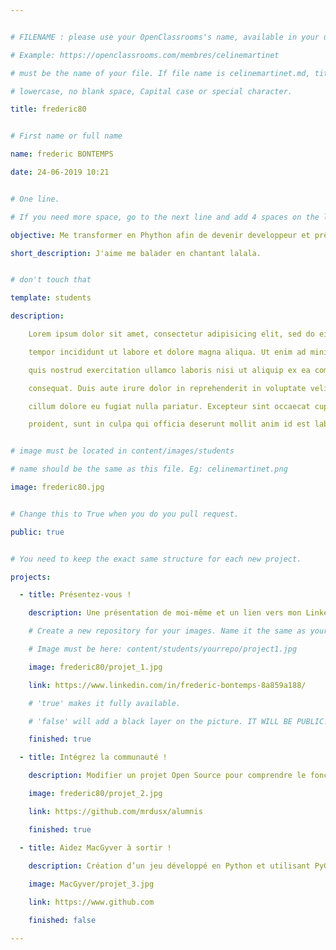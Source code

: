 ```yaml
---


# FILENAME : please use your OpenClassrooms's name, available in your url.

# Example: https://openclassrooms.com/membres/celinemartinet

# must be the name of your file. If file name is celinemartinet.md, title is celinemartinet.

# lowercase, no blank space, Capital case or special character.

title: frederic80


# First name or full name

name: frederic BONTEMPS

date: 24-06-2019 10:21


# One line.

# If you need more space, go to the next line and add 4 spaces on the left, as in 'description'.

objective: Me transformer en Phython afin de devenir developpeur et prêt à relever de nouveaux défis !

short_description: J'aime me balader en chantant lalala.


# don't touch that

template: students

description:

    Lorem ipsum dolor sit amet, consectetur adipisicing elit, sed do eiusmod

    tempor incididunt ut labore et dolore magna aliqua. Ut enim ad minim veniam,

    quis nostrud exercitation ullamco laboris nisi ut aliquip ex ea commodo

    consequat. Duis aute irure dolor in reprehenderit in voluptate velit esse

    cillum dolore eu fugiat nulla pariatur. Excepteur sint occaecat cupidatat non

    proident, sunt in culpa qui officia deserunt mollit anim id est laborum.


# image must be located in content/images/students

# name should be the same as this file. Eg: celinemartinet.png

image: frederic80.jpg


# Change this to True when you do you pull request.

public: true


# You need to keep the exact same structure for each new project.

projects:

  - title: Présentez-vous !

    description: Une présentation de moi-même et un lien vers mon LinkedIn.

    # Create a new repository for your images. Name it the same as your nickname and profile picture.

    # Image must be here: content/students/yourrepo/project1.jpg

    image: frederic80/projet_1.jpg

    link: https://www.linkedin.com/in/frederic-bontemps-8a859a188/

    # 'true' makes it fully available.

    # 'false' will add a black layer on the picture. IT WILL BE PUBLIC!

    finished: true

  - title: Intégrez la communauté !

    description: Modifier un projet Open Source pour comprendre le fonctionnement de Git, de Github et des pull requests. 

    image: frederic80/projet_2.jpg

    link: https://github.com/mrdusx/alumnis

    finished: true

  - title: Aidez MacGyver à sortir !
    
    description: Création d’un jeu développé en Python et utilisant PyGame.

    image: MacGyver/projet_3.jpg

    link: https://www.github.com

    finished: false

---
```

